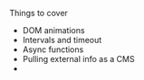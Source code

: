 Things to cover
- DOM animations
- Intervals and timeout
- Async functions
- Pulling external info as a CMS
- 
